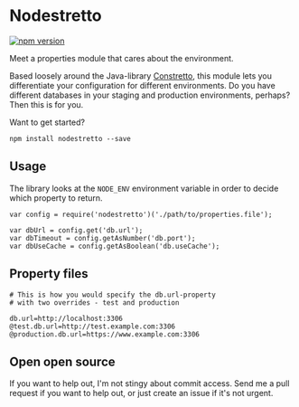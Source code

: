 # Nodestretto
[![npm version](https://badge.fury.io/js/nodestretto.svg)](http://badge.fury.io/js/nodestretto)

Meet a properties module that cares about the environment.

Based loosely around the Java-library [Constretto](http://constretto.github.io), this module lets you 
differentiate your configuration for different environments. Do you have different databases in your 
staging and production environments, perhaps? Then this is for you.

Want to get started? 

	npm install nodestretto --save

## Usage

The library looks at the ``NODE_ENV`` environment variable in order to decide which property to return.

	var config = require('nodestretto')('./path/to/properties.file');

	var dbUrl = config.get('db.url');
	var dbTimeout = config.getAsNumber('db.port');
	var dbUseCache = config.getAsBoolean('db.useCache');

## Property files

	# This is how you would specify the db.url-property
	# with two overrides - test and production

	db.url=http://localhost:3306
	@test.db.url=http://test.example.com:3306
	@production.db.url=https://www.example.com:3306

## Open open source

If you want to help out, I'm not stingy about commit access. Send me a pull request if you want to help out, 
or just create an issue if it's not urgent.

